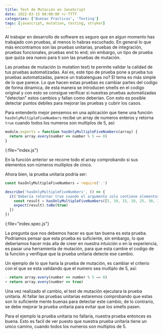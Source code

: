 ```yaml
---
title: Test de Mutación en JavaScript
date: 2022-03-15 08:00:00 +/-TTTT
categories: ['Buenas Practicas', 'Testing']
tags: [javascript, mutation, testing, stryker]
---
```


Al trabajar en desarrollo de software es seguro que en algun momento has trabajado con pruebas, al menos lo habras escuchado. En general lo que más encontramos son las pruebas unitarias, pruebas de integración, pruebas funcionales, pruebas end to end; sin embargo, un tipo de prueba que quiza sea nuevo para ti son las pruebas de mutación.

Las pruebas de mutación (o mutation test) te permite validar la calidad de tus pruebas automatizadas. Así es, este tipo de prueba pone a prueba tus pruebas automatizadas, parece un trabalenguas no? El tema es más simple de lo que parece. Lo que hacen estas pruebas es cambiar partes del codigo de forma dinamica, de esta manera se introducen smells en el codigo original y con esto se consigue verificar si nuestras pruebas automatizadas "detectan" estos cambios y fallan como deberían. Con esto es posible detectar puntos debiles para mejorar las pruebas y cubrir los casos.

Para entenderlo mejor pensemos en una aplicación que tiene una función `hasOnlyMultipleFiveNumbers` recibe un array de numeros enteros y retorna `true` cuando todos los numeros son multiplos de 5, así:

```javascript
module.exports = function hasOnlyMultipleFiveNumbers(array) {
  return array.every(number => number % 5 == 0)
}
```
{:file="index.js"}

En la función anterior se recorre todo el array comprobando si sus elementos son números multiplos de cinco.

Ahora bien, la prueba unitaria podría ser:

```javascript
const hasOnlyMultipleFiveNumbers = require('.')

describe('hasOnlyMultipleFiveNumbers', () => {
  it('Debería retornar true cuando el argumento solo contiene elementos multiplos de cinco.', () => {
    const result = hasOnlyMultipleFiveNumbers([5, 10, 15, 10, 25, 30, 35, 40])
    expect(result).toBe(true)
  })
})
```
{:file="index.spec.js"}

La pregunta que nos debemos hacer es que tan buena es esta prueba. Podríamos pensar que esta prueba es suficiente, sin embargo, lo que deberiamos hacer más alla de creer en nuestra intuición o en la experiencia, es pasar una herramienta de mutación, para que esta cambie el codigo de la función y verifique que la prueba unitaria detecte ese cambio.

Un ejemplo de lo que haría la prueba de mutación, es cambiar el criterio con el que se esta validando que el numero sea multiplo de 5, así:

```javascript
- return array.every(number => number % 5 == 0)
+ return array.every(number => true)
```

Una vez realizado el cambio, el test de mutación ejecutara la prueba unitaria. Al fallar las pruebas unitarias estaremos comprobando que estas son lo suficiente mente buenas para detectar este cambio, de lo contrario, se debe mejorar la prueba unitaria para evitar que los smells pasen.

Para el ejemplo la prueba unitaria no fallaría, nuestra prueba entonces es buena. Esto es facil de ver puesto que nuestra prueba unitaria tiene un unico camino, cuando todos los numeros son multiplos de 5.